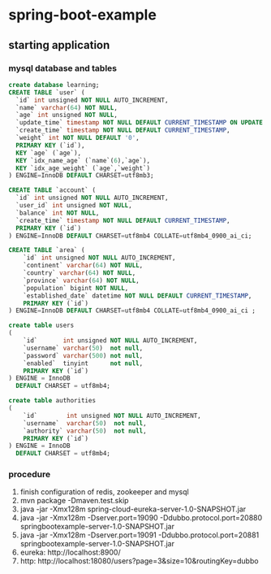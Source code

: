 # spring-boot-example

## starting application

### mysql database and tables
```sql
create database learning;
CREATE TABLE `user` (
  `id` int unsigned NOT NULL AUTO_INCREMENT,
  `name` varchar(64) NOT NULL,
  `age` int unsigned NOT NULL,
  `update_time` timestamp NOT NULL DEFAULT CURRENT_TIMESTAMP ON UPDATE CURRENT_TIMESTAMP,
  `create_time` timestamp NOT NULL DEFAULT CURRENT_TIMESTAMP,
  `weight` int NOT NULL DEFAULT '0',
  PRIMARY KEY (`id`),
  KEY `age` (`age`),
  KEY `idx_name_age` (`name`(6),`age`),
  KEY `idx_age_weight` (`age`,`weight`)
) ENGINE=InnoDB DEFAULT CHARSET=utf8mb3;

CREATE TABLE `account` (
  `id` int unsigned NOT NULL AUTO_INCREMENT,
  `user_id` int unsigned NOT NULL,
  `balance` int NOT NULL,
  `create_time` timestamp NOT NULL DEFAULT CURRENT_TIMESTAMP,
  PRIMARY KEY (`id`)
) ENGINE=InnoDB DEFAULT CHARSET=utf8mb4 COLLATE=utf8mb4_0900_ai_ci;

CREATE TABLE `area` (
    `id` int unsigned NOT NULL AUTO_INCREMENT,
    `continent` varchar(64) NOT NULL,
    `country` varchar(64) NOT NULL,
    `province` varchar(64) NOT NULL,
    `population` bigint NOT NULL,
    `established_date` datetime NOT NULL DEFAULT CURRENT_TIMESTAMP,
    PRIMARY KEY (`id`)
) ENGINE=InnoDB DEFAULT CHARSET=utf8mb4 COLLATE=utf8mb4_0900_ai_ci ;

create table users
(
    `id`       int unsigned NOT NULL AUTO_INCREMENT,
    `username` varchar(50)  not null,
    `password` varchar(500) not null,
    `enabled`  tinyint      not null,
    PRIMARY KEY (`id`)
) ENGINE = InnoDB
  DEFAULT CHARSET = utf8mb4;

create table authorities
(
    `id`        int unsigned NOT NULL AUTO_INCREMENT,
    `username`  varchar(50)  not null,
    `authority` varchar(50)  not null,
    PRIMARY KEY (`id`)
) ENGINE = InnoDB
  DEFAULT CHARSET = utf8mb4;


```

### procedure

1. finish configuration of redis, zookeeper and mysql
2. mvn package -Dmaven.test.skip
3. java -jar -Xmx128m spring-cloud-eureka-server-1.0-SNAPSHOT.jar
4. java -jar -Xmx128m -Dserver.port=19090 -Ddubbo.protocol.port=20880 springbootexample-server-1.0-SNAPSHOT.jar
5. java -jar -Xmx128m -Dserver.port=19091 -Ddubbo.protocol.port=20881  springbootexample-server-1.0-SNAPSHOT.jar
6. eureka: http://localhost:8900/
7. http: http://localhost:18080/users?page=3&size=10&routingKey=dubbo